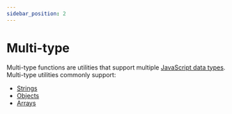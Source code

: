 ```yaml
---
sidebar_position: 2
---
```


# Multi-type

Multi-type functions are utilities that support multiple [JavaScript data types][types]. Multi-type utilities commonly support:

- [Strings][str]
- [Objects][obj]
- [Arrays][arr]



[types]: https://www.w3schools.com/js/js_datatypes.asp
[str]: https://developer.mozilla.org/en-US/docs/Web/JavaScript/Reference/Global_Objects/String
[obj]: https://developer.mozilla.org/en-US/docs/Web/JavaScript/Reference/Global_Objects/Object
[arr]: https://developer.mozilla.org/en-US/docs/Web/JavaScript/Reference/Global_Objects/Array